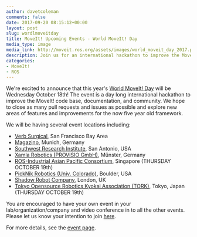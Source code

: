 ```yaml
---
author: davetcoleman
comments: false
date: 2017-09-20 08:15:12+00:00
layout: post
slug: wordlmoveitday
title: MoveIt! Upcoming Events - World MoveIt! Day
media_type: image
media_link: http://moveit.ros.org/assets/images/world_moveit_day_2017.png
description: Join us for an international hackathon to improve the MoveIt! code base, documentation, and community.
categories:
- MoveIt!
- ROS
---
```


We're excited to announce that this year's [World MoveIt! Day](/events/world-moveit-day-2017/) will be Wednesday October 18th! The event is a day long international hackathon to improve the MoveIt! code base, documentation, and community. We hope to close as many pull requests and issues as possible and explore new areas of features and improvements for the now five year old framework.

We will be having several event locations including:

- [Verb Surgical](http://www.verbsurgical.com/), San Francisco Bay Area
- [Magazino](https://www.magazino.eu/), Munich, Germany
- [Southwest Research Institute](http://www.swri.org/ros-industrial), San Antonio, USA
- [Xamla Robotics (PROVISIO GmbH)](http://xamla.com/en/), Münster, Germany
- [ROS-Industrial Asian Pacific Consortium](http://rosindustrial.org/ric-apac/), Singapore (THURSDAY OCTOBER 19th)
- [PickNik Robotics (Univ. Colorado)](http://picknik.ai), Boulder, USA
- [Shadow Robot Company](https://www.shadowrobot.com), London, UK
- [Tokyo Opensource Robotics Kyokai Association (TORK)](http://opensource-robotics.tokyo.jp/), Tokyo, Japan (THURSDAY OCTOBER 19th)

You are encouraged to have your own event in your lab/organization/company and video conference in to all the other events.  Please let us know your intention to join [here](https://goo.gl/forms/Luia41ONpu1T0JJp2).

For more details, see the [event page](/events/world-moveit-day-2017/).
